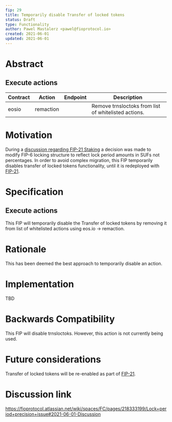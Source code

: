 ```yaml
---
fip: 29
title: Temporarily disable Transfer of locked tokens
status: Draft
type: Functionality
author: Pawel Mastalerz <pawel@fioprotocol.io>
created: 2021-06-01
updated: 2021-06-01
---
```


# Abstract

## Execute actions
|Contract|Action|Endpoint|Description|
|---|---|---|---|
|eosio|remaction||Remove trnsloctoks from list of whitelisted actions.|

# Motivation
During a [discussion regarding FIP-21 Staking](https://fioprotocol.atlassian.net/wiki/spaces/FC/pages/218333199/Lock+period+precision+issue#2021-06-01-Discussion) a decision was made to modify FIP-6 locking structure to reflect lock period amounts in SUFs not percentages. In order to avoid complex migration, this FIP temporarily disables transfer of locked tokens functionality, until it is redeployed with [FIP-21](fip-0021.md).

# Specification
## Execute actions
This FIP will temporarily disable the Transfer of locked tokens by removing it from list of whitelisted actions using eos.io -> remaction.

# Rationale
This has been deemed the best approach to temporarily disable an action.

# Implementation
TBD

# Backwards Compatibility
This FIP will disable trnsloctoks. However, this action is not currently being used.

# Future considerations
Transfer of locked tokens will be re-enabled as part of [FIP-21](fip-0021.md).

# Discussion link
https://fioprotocol.atlassian.net/wiki/spaces/FC/pages/218333199/Lock+period+precision+issue#2021-06-01-Discussion
